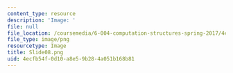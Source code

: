 ```yaml
---
content_type: resource
description: 'Image: '
file: null
file_location: /coursemedia/6-004-computation-structures-spring-2017/4ecfb54f0d10a8e59b284a051b168b81_Slide08.png
file_type: image/png
resourcetype: Image
title: Slide08.png
uid: 4ecfb54f-0d10-a8e5-9b28-4a051b168b81
---
```

